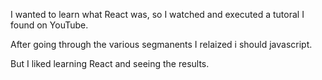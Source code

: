 I wanted to learn what React was, so I watched and executed a tutoral I found on YouTube.

After going through the various segmanents I relaized i should javascript.

But I liked learning React and seeing the results.
